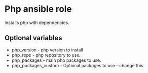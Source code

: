 # Php ansible role
Installs php with dependencies.

## Optional variables
* php_version - php version to install
* php_repo - php repository to use.
* php_packages - main php packages to use.
* php_packages_custom - Optional packages to use - change this
